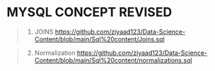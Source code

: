 # MYSQL CONCEPT REVISED

> 1) JOINS
    https://github.com/ziyaad123/Data-Science-Content/blob/main/Sql%20content/Joins.sql

> 2) Normalization
    https://github.com/ziyaad123/Data-Science-Content/blob/main/Sql%20content/normalizations.sql